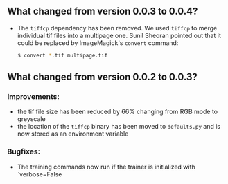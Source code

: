 ## What changed from version 0.0.3 to 0.0.4?

 * The `tiffcp` dependency has been removed.
    We used `tiffcp` to merge individual tif files into a multipage one.
    Sunil Sheoran pointed out that it could be replaced by ImageMagick's 
    `convert` command: 
    ```bash
    $ convert *.tif multipage.tif
    ```

## What changed from version 0.0.2 to 0.0.3?
### Improvements:
* the tif file size has been reduced by 66% changing from RGB mode to greyscale
* the location of the `tiffcp` binary has been moved to `defaults.py` and is now stored
 as an environment variable
    
### Bugfixes:
* The training commands now run if the trainer is initialized with `verbose=False